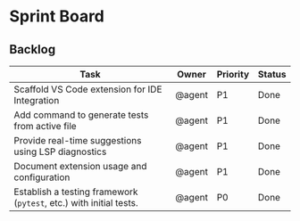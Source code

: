 # Sprint Board

## Backlog
| Task | Owner | Priority | Status |
| --- | --- | --- | --- |
| Scaffold VS Code extension for IDE Integration | @agent | P1 | Done |
| Add command to generate tests from active file | @agent | P1 | Done |
| Provide real-time suggestions using LSP diagnostics | @agent | P1 | Done |
| Document extension usage and configuration | @agent | P1 | Done |
| Establish a testing framework (`pytest`, etc.) with initial tests. | @agent | P0 | Done |
